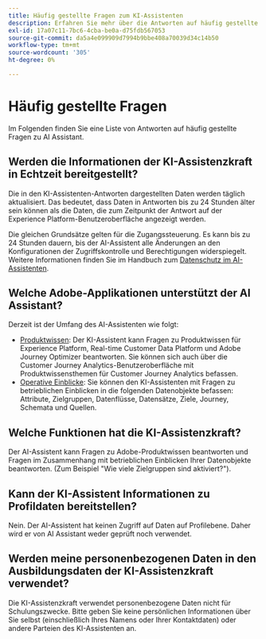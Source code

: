 ```yaml
---
title: Häufig gestellte Fragen zum KI-Assistenten
description: Erfahren Sie mehr über die Antworten auf häufig gestellte Fragen zu AI Assistant
exl-id: 17a07c11-7bc6-4cba-be0a-d75fdb567053
source-git-commit: da5a4e099909d7994b9bbe408a70039d34c14b50
workflow-type: tm+mt
source-wordcount: '305'
ht-degree: 0%

---
```


# Häufig gestellte Fragen

Im Folgenden finden Sie eine Liste von Antworten auf häufig gestellte Fragen zu AI Assistant.

## Werden die Informationen der KI-Assistenzkraft in Echtzeit bereitgestellt?

Die in den KI-Assistenten-Antworten dargestellten Daten werden täglich aktualisiert. Das bedeutet, dass Daten in Antworten bis zu 24 Stunden älter sein können als die Daten, die zum Zeitpunkt der Antwort auf der Experience Platform-Benutzeroberfläche angezeigt werden.

Die gleichen Grundsätze gelten für die Zugangssteuerung. Es kann bis zu 24 Stunden dauern, bis der AI-Assistent alle Änderungen an den Konfigurationen der Zugriffskontrolle und Berechtigungen widerspiegelt. Weitere Informationen finden Sie im Handbuch zum [Datenschutz im AI-Assistenten](./privacy.md).

## Welche Adobe-Applikationen unterstützt der AI Assistant?

Derzeit ist der Umfang des AI-Assistenten wie folgt:

* [Produktwissen](./home.md#product-knowledge): Der KI-Assistent kann Fragen zu Produktwissen für Experience Platform, Real-time Customer Data Platform und Adobe Journey Optimizer beantworten. Sie können sich auch über die Customer Journey Analytics-Benutzeroberfläche mit Produktwissensthemen für Customer Journey Analytics befassen.
* [Operative Einblicke](./home.md#operational-insights): Sie können den KI-Assistenten mit Fragen zu betrieblichen Einblicken in die folgenden Datenobjekte befassen: Attribute, Zielgruppen, Datenflüsse, Datensätze, Ziele, Journey, Schemata und Quellen.

## Welche Funktionen hat die KI-Assistenzkraft?

Der AI-Assistent kann Fragen zu Adobe-Produktwissen beantworten und Fragen im Zusammenhang mit betrieblichen Einblicken Ihrer Datenobjekte beantworten. (Zum Beispiel &quot;Wie viele Zielgruppen sind aktiviert?&quot;).

## Kann der KI-Assistent Informationen zu Profildaten bereitstellen?

Nein. Der AI-Assistent hat keinen Zugriff auf Daten auf Profilebene. Daher wird er von AI Assistant weder geprüft noch verwendet.

## Werden meine personenbezogenen Daten in den Ausbildungsdaten der KI-Assistenzkraft verwendet?

Die KI-Assistenzkraft verwendet personenbezogene Daten nicht für Schulungszwecke. Bitte geben Sie keine persönlichen Informationen über Sie selbst (einschließlich Ihres Namens oder Ihrer Kontaktdaten) oder andere Parteien des KI-Assistenten an.
